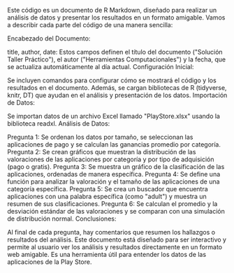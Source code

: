 Este código es un documento de R Markdown, diseñado para realizar un análisis de datos y presentar los resultados en un formato amigable. Vamos a describir cada parte del código de una manera sencilla:

Encabezado del Documento:

title, author, date: Estos campos definen el título del documento ("Solución Taller Práctico"), el autor ("Herramientas Computacionales") y la fecha, que se actualiza automáticamente al día actual.
Configuración Inicial:

Se incluyen comandos para configurar cómo se mostrará el código y los resultados en el documento. Además, se cargan bibliotecas de R (tidyverse, knitr, DT) que ayudan en el análisis y presentación de los datos.
Importación de Datos:

Se importan datos de un archivo Excel llamado "PlayStore.xlsx" usando la biblioteca readxl.
Análisis de Datos:

Pregunta 1: Se ordenan los datos por tamaño, se seleccionan las aplicaciones de pago y se calculan las ganancias promedio por categoría.
Pregunta 2: Se crean gráficos que muestran la distribución de las valoraciones de las aplicaciones por categoría y por tipo de adquisición (pago o gratis).
Pregunta 3: Se muestra un gráfico de la clasificación de las aplicaciones, ordenadas de manera específica.
Pregunta 4: Se define una función para analizar la valoración y el tamaño de las aplicaciones de una categoría específica.
Pregunta 5: Se crea un buscador que encuentra aplicaciones con una palabra específica (como "adult") y muestra un resumen de sus clasificaciones.
Pregunta 6: Se calculan el promedio y la desviación estándar de las valoraciones y se comparan con una simulación de distribución normal.
Conclusiones:

Al final de cada pregunta, hay comentarios que resumen los hallazgos o resultados del análisis.
Este documento está diseñado para ser interactivo y permite al usuario ver los análisis y resultados directamente en un formato web amigable. Es una herramienta útil para entender los datos de las aplicaciones de la Play Store.

